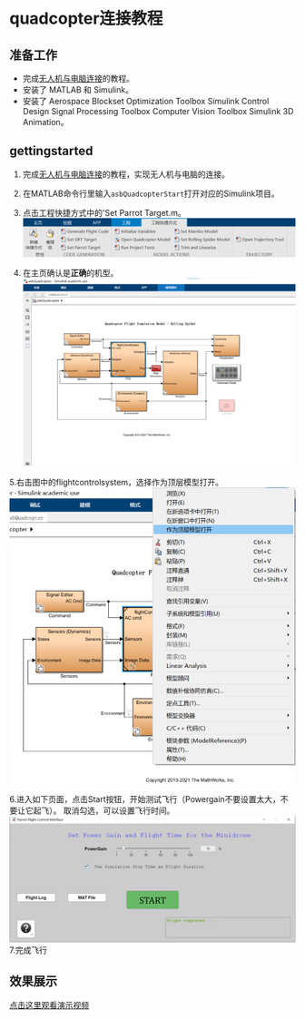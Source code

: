 # quadcopter连接教程

## 准备工作

- 完成[无人机与电脑连接](与电脑连接.md)的教程。
- 安装了 MATLAB 和 Simulink。
- 安装了 Aerospace Blockset
         Optimization Toolbox
         Simulink Control Design
         Signal Processing Toolbox
         Computer Vision Toolbox
          Simulink 3D Animation。
## gettingstarted
1. 完成[无人机与电脑连接](与电脑连接.md)的教程，实现无人机与电脑的连接。

2. 在MATLAB命令行里输入`asbQuadcopterStart`打开对应的Simulink项目。

3. 点击工程快捷方式中的'Set Parrot Target.m。
    ![选择机型](image/target.png)

4. 在主页确认是**正确**的机型。
   ![选择机型](image/主页面.png)
   
5.右击图中的flightcontrolsystem，选择作为顶层模型打开。
    ![选择机型](image/顶层模型.png)

6.进入如下页面，点击Start按钮，开始测试飞行（Powergain不要设置太大，不要让它起飞）。
  取消勾选，可以设置飞行时间。
    ![飞行页面](image/飞行页面.png)
7.完成飞行
## 效果展示
[点击这里观看演示视频](https://wwszkty.github.io/parrot-rolling-minidrone-with-matlab/index.html)
